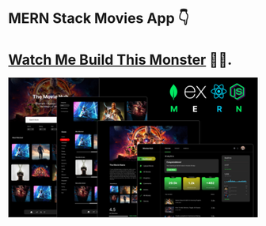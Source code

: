 ﻿# MERN Stack Movies App 👇

# [Watch Me Build This Monster](https://www.youtube.com/watch?v=Bd1EBSCu2os) 🤘🥂.

![Course Thumbnail](/thumb.png)
